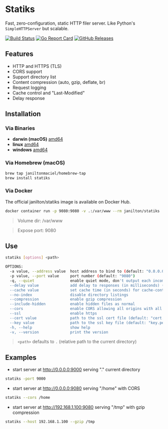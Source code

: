 # Statiks
Fast, zero-configuration, static HTTP filer server.
Like Python's `SimpleHTTPServer` but scalable.

[![Build Status](https://travis-ci.org/janiltonmaciel/statiks.svg?branch=master)](https://travis-ci.org/janiltonmaciel/statiks)
[![Go Report Card](https://goreportcard.com/badge/github.com/janiltonmaciel/statiks)](https://goreportcard.com/report/github.com/janiltonmaciel/statiks)
[![GitHub Releases](https://img.shields.io/github/release/janiltonmaciel/statiks.svg)](https://github.com/janiltonmaciel/statiks/releases)

## Features

* HTTP and HTTPS (TLS)
* CORS support
* Support directory list
* Content compression (auto, gzip, deflate, br)
* Request logging
* Cache control and "Last-Modified"
* Delay response

## Installation

### Via Binaries
  * **darwin (macOS)** [amd64](https://github.com/janiltonmaciel/statiks/releases/download/0.7/statiks_0.7_darwin_amd64.tar.gz)
*  **linux** [amd64](https://github.com/janiltonmaciel/statiks/releases/download/0.7/statiks_0.7_linux_amd64.tar.gz)
  * **windows** [amd64](https://github.com/janiltonmaciel/statiks/releases/download/0.7/statiks_0.7_windows_amd64.zip)

### Via Homebrew (macOS)

```bash
brew tap janiltonmaciel/homebrew-tap
brew install statiks
```

### Via Docker

The official janilton/statiks image is available on Docker Hub.
```bash
docker container run -p 9080:9080 -v .:/var/www --rm janilton/statiks
```

> Volume dir: /var/www

> Expose port: 9080


## Use
```bash
statiks [options] <path>

OPTIONS:
  -a value, --address value  host address to bind to (default: "0.0.0.0")
  -p value, --port value     port number (default: "9080")
  -q, --quiet                enable quiet mode, don't output each incoming request
  --delay value              add delay to responses (in milliseconds) (default: 0)
  --cache value              set cache time (in seconds) for cache-control max-age header (default: 0)
  --no-index                 disable directory listings
  --compression              enable gzip compression
  --include-hidden           enable hidden files as normal
  --cors                     enable CORS allowing all origins with all standard methods with any header and credentials.
  --ssl                      enable https
  --cert value               path to the ssl cert file (default: "cert.pem")
  --key value                path to the ssl key file (default: "key.pem")
  -h, --help                 show help
  -v, --version              print the version
```

> `<path>` defaults to `.` (relative path to the current directory)

## Examples
  - start server at http://0.0.0.0:9000 serving "." current directory
  ```bash
statiks -port 9000
  ```

  - start server at http://0.0.0.0:9080 serving "/home" with CORS
  ```bash
statiks --cors /home
  ```

  - start server at http://192.168.1.100:9080 serving "/tmp" with gzip compression
  ```bash
statiks --host 192.168.1.100 --gzip /tmp
  ```


  <!-- > Install [`mkcert`](https://github.com/FiloSottile/mkcert#installation) and run `mkcert -install`
  - start server at https://0.0.0.0:9080 serving "." with HTTPS

  ```bash
    $ statiks --ssl
  ``` -->
